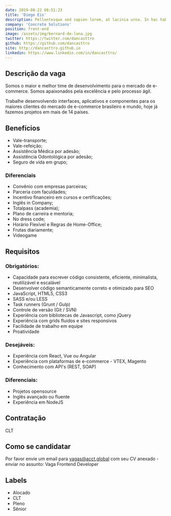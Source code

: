 ```yaml
---
date: 2019-08-22 08:51:23
title: 'Diego Eis'
description: Pellentesque sed sapien lorem, at lacinia urna. In hac habitasse platea dictumst. Vivamus vel justo in leo laoreet ullamcorper non vitae lorem. Lorem ipsum dolor sit amet, consectetur adipiscing elit.
company: 'Concrete Solutions'
position: front-end
image: /assets/img/bernard-de-luna.jpg
twitter: https://twitter.com/dancasttro
github: https://github.com/dancasttro
site: http://dancasttro.github.io
linkedin: https://www.linkedin.com/in/dancasttro/
---
```


## Descrição da vaga
  Somos o maior e melhor time de desenvolvimento para o mercado de e-commerce. Somos apaixonados pela excelência e pelo processo ágil.

  Trabalhe desenvolvendo interfaces, aplicativos e componentes para os maiores clientes do mercado de e-commerce brasileiro e mundo, hoje já fazemos projetos em mais de 14 países.


## Benefícios
 - Vale-transporte;
 - Vale-refeição;
 - Assistência Médica por adesão;
 - Assistência Odontológica por adesão;
 - Seguro de vida em grupo;

### Diferenciais
 - Convênio com empresas parceiras;
 - Parceria com faculdades;
 - Incentivo financeiro em cursos e certificações;
 - Inglês in Company;
 - Totalpass (academia);
 - Plano de carreira e mentoria;
 - No dress code;
 - Horário Flexível e Regras de Home-Office;
 - Frutas diariamente;
 - Videogame

## Requisitos

### Obrigatórios:

 - Capacidade para escrever código consistente, eficiente, minimalista, reutilizável e escalável
 - Desenvolver código semanticamente correto e otimizado para SEO
 - JavaScript, HTML5, CSS3
 - SASS e/ou LESS
 - Task runners (Grunt / Gulp)
 - Controle de versão (Git / SVN)
 - Experiência com bibliotecas de Javascript, como jQuery
 - Experiência com grids fluidos e sites responsivos
 - Facilidade de trabalho em equipe
 - Proatividade

### Desejáveis:

 - Experiência com React, Vue ou Angular
 - Experiência com plataformas de e-commerce - VTEX, Magento
 - Conhecimento com API's (REST, SOAP)

### Diferenciais:

 - Projetos opensource
 - Inglês avançado ou fluente
 - Experiência em NodeJS

## Contratação
  CLT

## Como se candidatar
  Por favor envie um email para vagas@acct.global com seu CV anexado - enviar no assunto: Vaga Frontend Developer

## Labels
 - Alocado
 - CLT
 - Pleno
 - Sênior